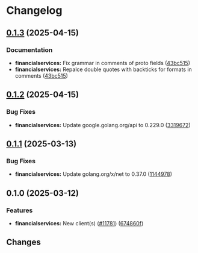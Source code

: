 # Changelog

## [0.1.3](https://github.com/googleapis/google-cloud-go/compare/financialservices/v0.1.2...financialservices/v0.1.3) (2025-04-15)


### Documentation

* **financialservices:** Fix grammar in comments of proto fields ([43bc515](https://github.com/googleapis/google-cloud-go/commit/43bc51591e4ffe7efc76449bb00e3747cda2c944))
* **financialservices:** Repalce double quotes with backticks for formats in comments ([43bc515](https://github.com/googleapis/google-cloud-go/commit/43bc51591e4ffe7efc76449bb00e3747cda2c944))

## [0.1.2](https://github.com/googleapis/google-cloud-go/compare/financialservices/v0.1.1...financialservices/v0.1.2) (2025-04-15)


### Bug Fixes

* **financialservices:** Update google.golang.org/api to 0.229.0 ([3319672](https://github.com/googleapis/google-cloud-go/commit/3319672f3dba84a7150772ccb5433e02dab7e201))

## [0.1.1](https://github.com/googleapis/google-cloud-go/compare/financialservices/v0.1.0...financialservices/v0.1.1) (2025-03-13)


### Bug Fixes

* **financialservices:** Update golang.org/x/net to 0.37.0 ([1144978](https://github.com/googleapis/google-cloud-go/commit/11449782c7fb4896bf8b8b9cde8e7441c84fb2fd))

## 0.1.0 (2025-03-12)


### Features

* **financialservices:** New client(s) ([#11781](https://github.com/googleapis/google-cloud-go/issues/11781)) ([674860f](https://github.com/googleapis/google-cloud-go/commit/674860fdbc0322d75ea3d4aff68ac4fc8220cc08))

## Changes

